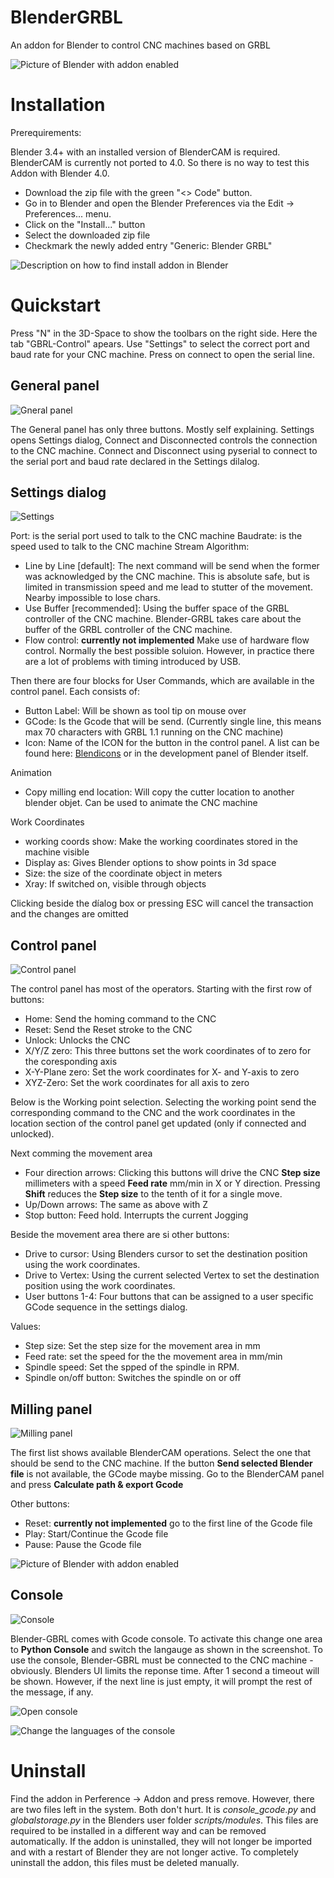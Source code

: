 # BlenderGRBL
An addon for Blender to control CNC machines based on GRBL

![Picture of Blender with addon enabled](images/Overview.png?raw=true "Blender with Blender-GRBL enabled")

# Installation
Prerequirements:

Blender 3.4+ with an installed version of BlenderCAM is required. BlenderCAM is currently not ported to 4.0. So there is no way to test this Addon with Blender 4.0.

- Download the zip file with the green "<> Code" button. 
- Go in to Blender and open the Blender Preferences via the Edit -> Preferences... menu.
- Click on the "Install..." button
- Select the downloaded zip file
- Checkmark the newly added entry "Generic: Blender GRBL"

![Description on how to find install addon in Blender](images/Install.png?raw=true "Find install addon in Blender")

# Quickstart
Press "N" in the 3D-Space to show the toolbars on the right side. Here the tab "GBRL-Control" apears.  Use "Settings" to select the correct port and baud rate for your CNC machine. Press on connect to open the serial line. 

## General panel
![Gneral panel](images/General.png?raw=true "General panel")

The General panel has only three buttons. Mostly self explaining. Settings opens Settings dialog, Connect and Disconnected controls the connection to the CNC machine.
Connect and Disconnect using pyserial to connect to the serial port and baud rate declared in the Settings dilalog.

## Settings dialog
![Settings](images/Settings.png?raw=true "Settings")

Port: is the serial port used to talk to the CNC machine
Baudrate: is the speed used to talk to the CNC machine
Stream Algorithm:
- Line by Line [default]: The next command will be send when the former was acknowledged by the CNC machine. This is absolute safe, but is limited in transmission speed and me lead to stutter of the movement. Nearby impossible to lose chars.
- Use Buffer [recommended]: Using the buffer space of the GRBL controller of the CNC machine. Blender-GRBL takes care about the buffer of the GRBL controller of the CNC machine.
- Flow control: __currently not implemented__ Make use of hardware flow control. Normally the best possible soluion. However, in practice there are a lot of problems with timing introduced by USB.

Then there are four blocks for User Commands, which are available in the control panel. Each consists of:
- Button Label: Will be shown as tool tip on mouse over
- GCode: Is the Gcode that will be send. (Currently single line, this means max 70 characters with GRBL 1.1 running on the CNC machine)
- Icon: Name of the ICON for the button in the control panel. A list can be found here: [Blendicons](https://wilkinson.graphics/blender-icons/) or in the development panel of Blender itself.

Animation
- Copy milling end location: Will copy the cutter location to another blender objet. Can be used to animate the CNC machine

Work Coordinates
- working coords show: Make the working coordinates stored in the machine visible
- Display as: Gives Blender options to show points in 3d space
- Size: the size of the coordinate object in meters
- Xray: If switched on, visible through objects

Clicking beside the díalog box or pressing ESC will cancel the transaction and the changes are omitted

## Control panel
![Control panel](images/Control.png?raw=true "Control panel")

The control panel has most of the operators. Starting with the first row of buttons:
- Home: Send the homing command to the CNC
- Reset: Send the Reset stroke to the CNC
- Unlock: Unlocks the CNC
- X/Y/Z zero: This three buttons set the work coordinates of to zero for the coresponding axis
- X-Y-Plane zero: Set the work coordinates for X- and Y-axis to zero
- XYZ-Zero: Set the work coordinates for all axis to zero

Below is the Working point selection. Selecting the working point send the corresponding command to the CNC and the work coordinates in the location section of the control panel get updated (only if connected and unlocked).

Next comming the movement area
- Four direction arrows: Clicking this buttons will drive the CNC __Step size__ millimeters with a speed __Feed rate__ mm/min in X or Y direction. Pressing __Shift__ reduces the __Step size__ to the tenth of it for a single move.
- Up/Down arrows: The same as above with Z
- Stop button: Feed hold. Interrupts the current Jogging

Beside the movement area there are si other buttons:
- Drive to cursor: Using Blenders cursor to set the destination position using the work coordinates.
- Drive to Vertex: Using the current selected Vertex to set the destination position using the work coordinates.
- User buttons 1-4: Four buttons that can be assigned to a user specific GCode sequence in the settings dialog.

Values:
- Step size: Set the step size for the movement area in mm
- Feed rate: set the speed for the the movement area in mm/min
- Spindle speed: Set the spped of the spindle in RPM.
- Spindle on/off button: Switches the spindle on or off
  
## Milling panel
![Milling panel](images/Milling.png?raw=true "Title")

The first list shows available BlenderCAM operations. Select the one that should be send to the CNC machine. If the button __Send selected Blender file__ is not available, the GCode maybe missing. Go to the BlenderCAM panel and press __Calculate path & export Gcode__

Other buttons:
- Reset: __currently not implemented__ go to the first line of the Gcode file
- Play: Start/Continue the Gcode file
- Pause: Pause the Gcode file

![Picture of Blender with addon enabled](images/Milling%20with%20BlenderCAM%20enabled.png?raw=true "Blender with Blender-GRBL enabled")

## Console
![Console](images/Console.png?raw=true "Console")

Blender-GBRL comes with Gcode console. To activate this change one area to __Python Console__ and switch the langauge as shown in the screenshot. To use the console, Blender-GBRL must be connected to the CNC machine - obviously. Blenders UI limits the reponse time. After 1 second a timeout will be shown. However, if the next line is just empty, it will prompt the rest of the message, if any.

![Open console](images/Open%20console.png?raw=true "Open console")

![Change the languages of the console](images/Languages_Gcode.png?raw=true "Change console language")

# Uninstall
Find the addon in Perference -> Addon and press remove. However, there are two files left in the system. Both don't hurt. It is _console_gcode.py_ and _globalstorage.py_ in the Blenders user folder _scripts/modules_. This files are required to be installed in a different way and can be removed automatically. If the addon is uninstalled, they will not longer be imported and with a restart of Blender they are not longer active. To completely uninstall the addon, this files must be deleted manually. 

